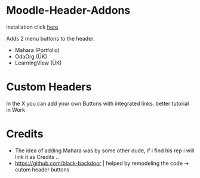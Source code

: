 # Moodle-Header-Addons 

installation click [here](https://github.com/MyDrift-user/Moodle-Header-Addons/raw/main/Moodle-Header-Addons.user.js)

Adds 2 menu buttons to the header.
- Mahara (Portfolio)
- OdaOrg (ÜK)
- LearningView (ÜK)

# Custom Headers

In the X you can add your own Buttons with integrated links.
better tutorial in Work

# Credits
- The idea of adding Mahara was by some other dude, if i find his rep i will link it as Credits ..
- https://github.com/black-backdoor | helped by remodeling the code -> cutom header buttons
